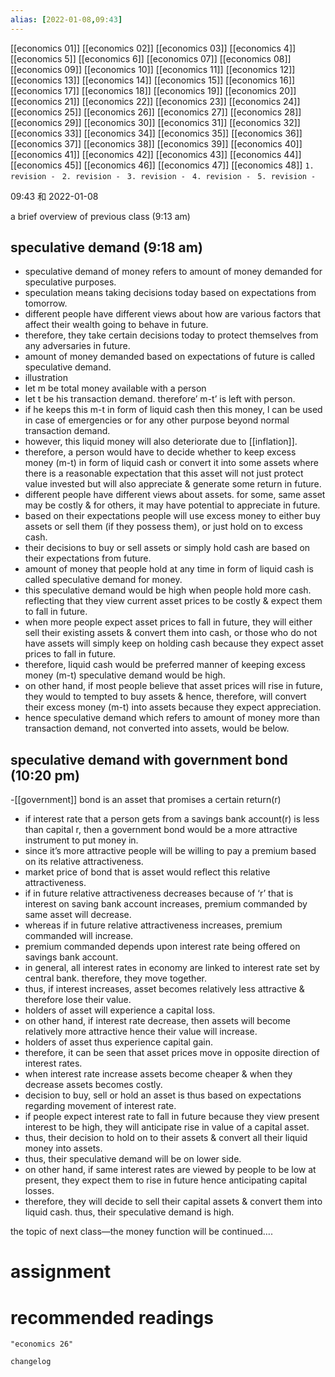 ```yaml
---
alias: [2022-01-08,09:43]
---
```

[[economics 01]] [[economics 02]] [[economics 03]] [[economics 4]] [[economics 5]] [[economics 6]] [[economics 07]] [[economics 08]] [[economics 09]] [[economics 10]]
[[economics 11]] [[economics 12]] [[economics 13]] [[economics 14]] [[economics 15]] [[economics 16]] [[economics 17]] [[economics 18]] [[economics 19]] [[economics 20]]
[[economics 21]] [[economics 22]] [[economics 23]] [[economics 24]] [[economics 25]] [[economics 26]] [[economics 27]] [[economics 28]] [[economics 29]] [[economics 30]]
[[economics 31]] [[economics 32]] [[economics 33]] [[economics 34]] [[economics 35]] [[economics 36]] [[economics 37]] [[economics 38]] [[economics 39]] [[economics 40]]
[[economics 41]] [[economics 42]] [[economics 43]] [[economics 44]] [[economics 45]] [[economics 46]] [[economics 47]] [[economics 48]]
`1. revision - ` 
`2. revision - `
`3. revision - `
`4. revision - `
`5. revision - `
		
09:43 和 2022-01-08

a brief overview of previous class (9:13 am)

## speculative demand (9:18 am)
- speculative demand of money refers to amount of money demanded for speculative purposes.
- speculation means taking decisions today based on expectations from tomorrow.
- different people have different views about how are various factors that affect their wealth going to behave in future.
- therefore, they take certain decisions today to protect themselves from any adversaries in future.
- amount of money demanded based on expectations of future is called speculative demand.
- illustration
- let m be total money available with a person
- let t be his transaction demand. therefore’ m-t’ is left with person.
- if he keeps this m-t in form of liquid cash then this money, l can be used in case of emergencies or for any other purpose beyond normal transaction demand.
- however, this liquid money will also deteriorate due to [[inflation]].
- therefore, a person would have to decide whether to keep excess money (m-t) in form of liquid cash or convert it into some assets where there is a reasonable expectation that this asset will not just protect value invested but will also appreciate & generate some return in future.
- different people have different views about assets. for some, same asset may be costly & for others, it may have potential to appreciate in future.
- based on their expectations people will use excess money to either buy assets or sell them (if they possess them), or just hold on to excess cash.
- their decisions to buy or sell assets or simply hold cash are based on their expectations from future.
- amount of money that people hold at any time in form of liquid cash is called speculative demand for money.
- this speculative demand would be high when people hold more cash. reflecting that they view current asset prices to be costly & expect them to fall in future.
- when more people expect asset prices to fall in future, they will either sell their existing assets & convert them into cash, or those who do not have assets will simply keep on holding cash because they expect asset prices to fall in future.
- therefore, liquid cash would be preferred manner of keeping excess money (m-t) speculative demand would be high.
- on other hand, if most people believe that asset prices will rise in future, they would to tempted to buy assets & hence, therefore, will convert their excess money (m-t) into assets because they expect appreciation.
- hence speculative demand which refers to amount of money more than transaction demand, not converted into assets, would be below.
## speculative demand with government bond (10:20 pm)
-[[government]] bond is an asset that promises a certain return(r)
- if interest rate that a person gets from a savings bank account(r) is less than capital r, then a government bond would be a more attractive instrument to put money in.
- since it’s more attractive people will be willing to pay a premium based on its relative attractiveness.
- market price of bond that is asset would reflect this relative attractiveness.
- if in future relative attractiveness decreases because of ‘r’ that is interest on saving bank account increases, premium commanded by same asset will decrease.
- whereas if in future relative attractiveness increases, premium commanded will increase.
- premium commanded depends upon interest rate being offered on savings bank account.
- in general, all interest rates in economy are linked to interest rate set by central bank. therefore, they move together.
- thus, if interest increases, asset becomes relatively less attractive & therefore lose their value.
- holders of asset will experience a capital loss.
- on other hand, if interest rate decrease, then assets will become relatively more attractive hence their value will increase.
- holders of asset thus experience capital gain.
- therefore, it can be seen that asset prices move in opposite direction of interest rates.
- when interest rate increase assets become cheaper & when they decrease assets becomes costly.
- decision to buy, sell or hold an asset is thus based on expectations regarding movement of interest rate.
- if people expect interest rate to fall in future because they view present interest to be high, they will anticipate rise in value of a capital asset.
- thus, their decision to hold on to their assets & convert all their liquid money into assets.
- thus, their speculative demand will be on lower side.
- on other hand, if same interest rates are viewed by people to be low at present, they expect them to rise in future hence anticipating capital losses.
- therefore, they will decide to sell their capital assets & convert them into liquid cash. thus, their speculative demand is high.

the topic of next class—the money function will be continued….

# assignment

# recommended readings
```query
"economics 26"
```

```plain
changelog

```